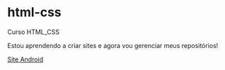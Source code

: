 # html-css
 Curso HTML_CSS

Estou aprendendo a criar sites e agora vou gerenciar meus repositórios!

<a href="https://kevinsilva2023.github.io/html-css/Projetos/site-android/">Site Android</a>